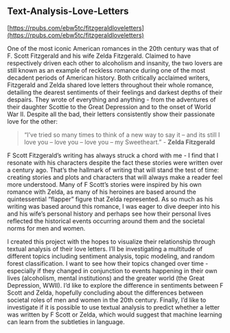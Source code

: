 ## Text-Analysis-Love-Letters

[https://rpubs.com/ebw5tc/fitzgeraldloveletters](https://rpubs.com/ebw5tc/fitzgeraldloveletters)

One of the most iconic American romances in the 20th century was that of F. Scott Fitzgerald and his wife Zelda Fitzgerald. Claimed to have respectively driven each other to alcoholism and insanity, the two lovers are still known as an example of reckless romance during one of the most decadent periods of American history. Both critically acclaimed writers, Fitzgerald and Zelda shared love letters throughout their whole romance, detailing the dearest sentiments of their feelings and darkest depths of their despairs. They wrote of everything and anything - from the adventures of their daughter Scottie to the Great Depression and to the onset of World War II. Despite all the bad, their letters consistently show their passionate love for the other:

> “I’ve tried so many times to think of a new way to say it – and its still I love you – love you – love you – my Sweetheart.” - **Zelda Fitzgerald**

F Scott Fitzgerald’s writing has always struck a chord with me - I find that I resonate with his characters despite the fact these stories were written over a century ago. That’s the hallmark of writing that will stand the test of time: creating stories and plots and characters that will always make a reader feel more understood. Many of F Scott’s stories were inspired by his own romance with Zelda, as many of his heroines are based around the quintessential “flapper” figure that Zelda represented. As so much as his writing was based around this romance, I was eager to dive deeper into his and his wife’s personal history and perhaps see how their personal lives reflected the historical events occurring around them and the societal norms for men and women.

I created this project with the hopes to visualize their relationship through textual analysis of their love letters. I’ll be investigating a multitude of different topics including sentiment analysis, topic modeling, and random forest classification. I want to see how their topics changed over time - especially if they changed in conjunction to events happening in their own lives (alcoholism, mental institutions) and the greater world (the Great Depression, WWII). I’d like to explore the difference in sentiments between F Scott and Zelda, hopefully concluding about the differences between societal roles of men and women in the 20th century. Finally, I’d like to investigate if it is possible to use textual analysis to predict whether a letter was written by F Scott or Zelda, which would suggest that machine learning can learn from the subtleties in language.
